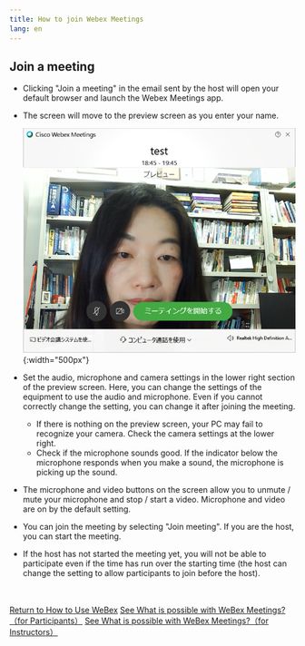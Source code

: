 ```yaml
---
title: How to join Webex Meetings
lang: en
---
```


## Join a meeting
* Clicking "Join a meeting" in the email sent by the host will open your default browser and launch the Webex Meetings app.
* The screen will move to the preview screen as you enter your name.

	 ![プレビュー画面](img/webex_meeting_preview.png){:width="500px"}

* Set the audio, microphone and camera settings in the lower right section of the preview screen. Here, you can change the settings of the equipment to use the audio and microphone. Even if you cannot correctly change the setting, you can change it after joining the meeting.

	 * If there is nothing on the preview screen, your PC may fail to recognize your camera. Check the camera settings at the lower right.
	 * Check if the microphone sounds good. If the indicator below the microphone responds when you make a sound, the microphone is picking up the sound.
* The microphone and video buttons on the screen allow you to unmute / mute your microphone and stop / start a video. Microphone and video are on by the default setting.
* You can join the meeting by selecting "Join meeting". If you are the host, you can start the meeting.
* If the host has not started the meeting yet, you will not be able to participate even if the time has run over the starting time (the host can change the setting to allow participants to join before the host).

<br>
<br>
<a href="index" target="_blank">Return to How to Use WeBex</a>
<a href="meeting_participant" target="_blank">See What is possible with WeBex Meetings?（for Participants）</a>
<a href="meeting_owner" target="_blank">See What is possible with WeBex Meetings?（for 
Instructors）</a>
